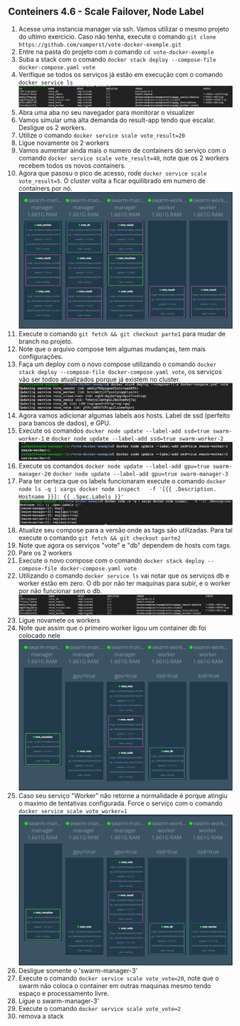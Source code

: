 ## Conteiners 4.6 - Scale Failover, Node Label
1. Acesse uma instancia manager via ssh. Vamos utilizar o mesmo projeto do ultimo exercicio. Caso não tenha, execute o comando `git clone https://github.com/vamperst/vote-docker-exemple.git`
2. Entre na pasta do projeto com o comando `cd vote-docker-exemple`
3. Suba a stack com o comando `docker stack deploy --compose-file docker-compose.yaml vote`
4. Verifique se todos os serviços já estão em execução com o comando `docker service ls`
   ![img/servicels1.png](img/servicels1.png)
5. Abra uma aba no seu navegador para monitorar o visualizer
6. Vamos simular uma alta demanda do result-app tendo que escalar. Desligue os 2 workers.
7. Utilize o comando `docker service scale vote_result=20`
8. Ligue novamente os 2 workers
9. Vamos aumentar ainda mais o numero de containers do serviço com o comando `docker service scale vote_result=40`, note que os 2 workers recebem todos os novos containers.
10. Agora que pasosu o pico de acesso, rode `docker service scale vote_result=5`. O cluster volta a ficar equilibrado em numero de containers por nó.
    ![img/visualizer1.png](img/visualizer1.png)
11. Execute o comando `git fetch && git checkout parte1` para mudar de branch no projeto.
12. Note que o arquivo compose tem algumas mudanças, tem mais configurações.
13. Faça um deploy com o novo compose utilizando o comando `docker stack deploy --compose-file docker-compose.yaml vote`, os serviços vão ser todos atualizados porque já existem no cluster.
    ![img/update1.png](img/update1.png)
14. Agora vamos adicionar algumas labels aos hosts. Label de ssd (perfeito para bancos de dados), e GPU.
15. Execute os comandos `docker node update --label-add ssd=true swarm-worker-1` e  `docker node update --label-add ssd=true swarm-worker-2`
    ![img/nodeupdate1.png](img/nodeupdate1.png)
16. Execute os comandos `docker node update --label-add gpu=true swarm-manager-2`e `docker node update --label-add gpu=true swarm-manager-3`
17. Para ter certeza que os labels funcionaram execute o comando `docker node ls -q | xargs docker node inspect   -f '[{{ .Description.
Hostname }}]: {{ .Spec.Labels }}'` 
    ![img/listTags.png](img/listTags.png)
18. Atualize seu compose para a versão onde as tags são utilizadas. Para tal execute o comando `git fetch && git checkout parte2`
19. Note que agora os serviços "vote" e "db" dependem de hosts com tags.
20. Pare os 2 workers
21. Execute o novo compose com o comando `docker stack deploy --compose-file docker-compose.yaml vote`
22. Utilizando o comando `docker service ls` vai notar que os serviços db e worker estão em zero. O db por não ter maquinas para subir, e o worker por não funcionar sem o db.
    ![img/servicels2.png](img/servicels2.png)
23. Ligue novamete os workers
24. Note que assim que o primeiro worker ligou um container db foi colocado nele
        ![img/visualizer2.png](img/visualizer2.png)
25. Caso seu serviço "Worker" não retorne a normalidade é porque atingiu o maximo de tentativas configurada. Force o serviço com o comando `docker service scale vote_worker=1`
    ![img/visualizer3.png](img/visualizer3.png)
26. Desligue somente o 'swarm-manager-3'
27. Execute o comando `docker service scale vote_vote=20`, note que o swarm não coloca o container em outras maquinas mesmo tendo espaço e processamento livre.
28. Ligue o swarm-manager-3'
29. Execute o comando `docker service scale vote_vote=2`
30. remova a stack